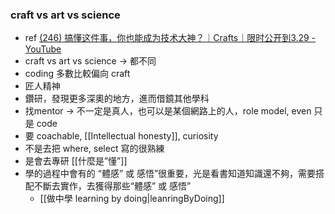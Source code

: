 ### craft vs art vs science
- ref [(246) 搞懂这件事，你也能成为技术大神？｜Crafts｜限时公开到3.29 - YouTube](https://www.youtube.com/watch?v=yHgktd99hbU)
- craft vs art vs science → 都不同
- coding 多數比較偏向 craft
- 匠人精神
- 鑽研，發現更多深奧的地方，進而借鏡其他學科
- 找mentor → 不一定是真人，也可以是某個網路上的人，role model, even 只是 code
- 要 coachable, [[Intellectual honesty]], curiosity
- 不是去把 where, select 寫的很熟練
- 是會去專研 [[什麼是”懂”]]
- 學的過程中會有的 “體感” 或 感悟”很重要，光是看書知道知識還不夠，需要搭配不斷去實作，去獲得那些“體感” 或 感悟” 
	- [[做中學 learning by doing|leanringByDoing]]